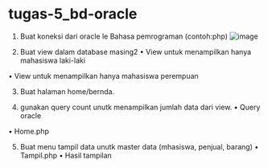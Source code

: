# tugas-5_bd-oracle

1.	Buat koneksi dari oracle le Bahasa pemrograman (contoh:php)
 ![image](https://user-images.githubusercontent.com/45525619/149087229-9cc8bc6f-4961-43bf-ba0b-d3575cc7c5e7.png)

2.	Buat view dalam database masing2
•	View untuk menampilkan hanya mahasiswa laki-laki
 
•	View untuk menampilkan hanya mahasiswa perempuan
 
3.	Buat halaman home/bernda.
 
4.	gunakan query count unutk menampilkan jumlah data dari view. 
•	Query oracle
 
•	Home.php
 

5.	Buat menu tampil data unutk master data (mhasiswa, penjual, barang)
•	Tampil.php 
•	Hasil tampilan
 


